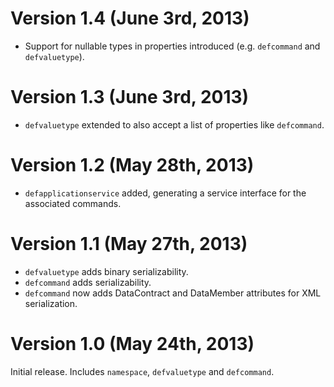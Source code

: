 # Version 1.4 (June 3rd, 2013)
* Support for nullable types in properties introduced (e.g. `defcommand` and `defvaluetype`).

# Version 1.3 (June 3rd, 2013)
* `defvaluetype` extended to also accept a list of properties like `defcommand`.

# Version 1.2 (May 28th, 2013)
* `defapplicationservice` added, generating a service interface for the associated commands.

# Version 1.1 (May 27th, 2013)
* `defvaluetype` adds binary serializability.
* `defcommand` adds serializability.
* `defcommand` now adds DataContract and DataMember attributes for XML serialization.

# Version 1.0 (May 24th, 2013)
Initial release.
Includes `namespace`, `defvaluetype` and `defcommand`.
